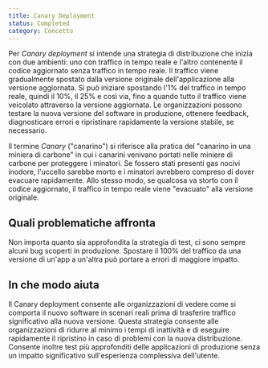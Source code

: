 ```yaml
---
title: Canary Deployment
status: Completed
category: Concetto
---
```



Per _Canary deployment_ si intende una strategia di distribuzione che inizia con due ambienti: uno con traffico in tempo reale e l'altro contenente il codice aggiornato senza traffico in tempo reale. Il traffico viene gradualmente spostato dalla versione originale dell'applicazione alla versione aggiornata. Si può iniziare spostando l'1% del traffico in tempo reale, quindi il 10%, il 25% e così via, fino a quando tutto il traffico viene veicolato attraverso la versione aggiornata. Le organizzazioni possono testare la nuova versione del software in produzione, ottenere feedback, diagnosticare errori e ripristinare rapidamente la versione stabile, se necessario.

Il termine _Canary_ ("canarino") si riferisce alla pratica del "canarino in una miniera di carbone" in cui i canarini venivano portati nelle miniere di carbone per proteggere i minatori. Se fossero stati presenti gas nocivi inodore, l'uccello sarebbe morto e i minatori avrebbero compreso di dover evacuare rapidamente. Allo stesso modo, se qualcosa va storto con il codice aggiornato, il traffico in tempo reale viene "evacuato" alla versione originale.

## Quali problematiche affronta
Non importa quanto sia approfondita la strategia di test, ci sono sempre alcuni bug scoperti in produzione. Spostare il 100% del traffico da una versione di un'app a un'altra può portare a errori di maggiore impatto.

## In che modo aiuta
Il Canary deployment consente alle organizzazioni di vedere come si comporta il nuovo software in scenari reali prima di trasferire traffico significativo alla nuova versione. Questa strategia consente alle organizzazioni di ridurre al minimo i tempi di inattività e di eseguire rapidamente il ripristino in caso di problemi con la nuova distribuzione. Consente inoltre test più approfonditi delle applicazioni di produzione senza un impatto significativo sull'esperienza complessiva dell'utente.